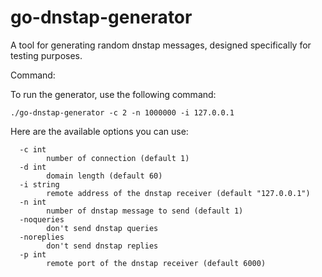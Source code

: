 # go-dnstap-generator

A tool for generating random dnstap messages, designed specifically for testing purposes.

Command:

To run the generator, use the following command:

```
./go-dnstap-generator -c 2 -n 1000000 -i 127.0.0.1
```

Here are the available options you can use:

```
  -c int
        number of connection (default 1)
  -d int
        domain length (default 60)
  -i string
        remote address of the dnstap receiver (default "127.0.0.1")
  -n int
        number of dnstap message to send (default 1)
  -noqueries
        don't send dnstap queries
  -noreplies
        don't send dnstap replies
  -p int
        remote port of the dnstap receiver (default 6000)
```
